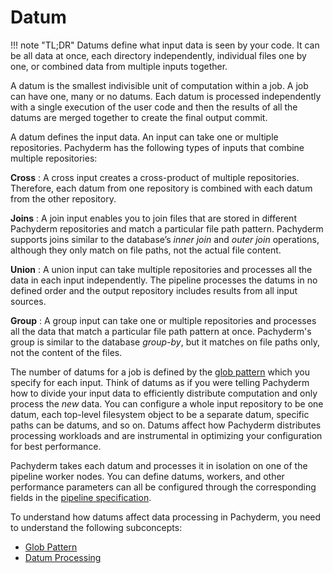 # Datum

!!! note "TL;DR"
    Datums define what input data is seen by your code. It can be
    all data at once, each directory independently, individual
    files one by one, or combined data from multiple inputs together.

A datum is the smallest indivisible unit of computation within a
job.
A job can have one, many or no datums. Each datum is processed
independently with a single execution of the user code and
then the results of all the datums are merged together to
create the final output commit.

A datum defines the input data. An input can take one or multiple
repositories. Pachyderm has the following types of inputs that
combine multiple repositories:

**Cross**
:    A cross input creates a cross-product of multiple repositories.
     Therefore, each datum from one repository is combined with each
     datum from the other repository.

**Joins**
:    A join input enables you to join files that are stored
     in different Pachyderm repositories and match a particular
     file path pattern. Pachyderm supports joins similar to the
     database’s *inner join* and *outer join* operations, although they only match
     on file paths, not the actual file content.

**Union**
:    A union input can take multiple repositories and processes
     all the data in each input independently. The pipeline
     processes the datums in no defined order and the output
     repository includes results from all input sources.

**Group**
:    A group input can take one or multiple repositories and processes
     all the data that match a particular
     file path pattern at once. Pachyderm's group is similar to the database *group-by*, but it matches on file paths only, not the content of the files.

The number of datums for a job is defined by the
[glob pattern](glob-pattern.md) which you specify for each input. Think of
datums as if you were telling Pachyderm how to divide your
input data to efficiently distribute computation and
only process the *new* data. You can configure a whole
input repository to be one datum, each top-level filesystem object
to be a separate datum, specific paths can be datums,
and so on. Datums affect how Pachyderm distributes processing workloads
and are instrumental in optimizing your configuration for best performance.

Pachyderm takes each datum and processes it in isolation on one of
the pipeline worker nodes. You can define datums, workers, and other
performance parameters can all be configured through the
corresponding fields in the [pipeline specification](../../../reference/pipeline_spec.md).

To understand how datums affect data processing in Pachyderm, you need to
understand the following subconcepts:

* [Glob Pattern](glob-pattern.md)
* [Datum Processing](relationship-between-datums.md)
